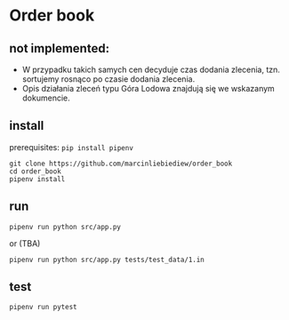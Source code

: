 # Order book

## not implemented:
- W przypadku takich samych cen decyduje czas dodania zlecenia, tzn. sortujemy rosnąco po czasie dodania zlecenia.
- Opis działania zleceń typu Góra Lodowa znajdują się we wskazanym dokumencie.

## install
prerequisites: `pip install pipenv`
```
git clone https://github.com/marcinliebiediew/order_book
cd order_book
pipenv install
```
## run
```
pipenv run python src/app.py
```
or (TBA)
```
pipenv run python src/app.py tests/test_data/1.in
```
## test
```
pipenv run pytest
```